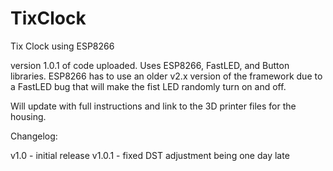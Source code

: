 # TixClock
 Tix Clock using ESP8266

version 1.0.1 of code uploaded.  Uses ESP8266, FastLED, and Button libraries.  ESP8266 has to use an older v2.x version of the framework due to a FastLED bug that will make the fist LED randomly turn on and off.

Will update with full instructions and link to the 3D printer files for the housing.

Changelog:

v1.0 - initial release
v1.0.1 - fixed DST adjustment being one day late